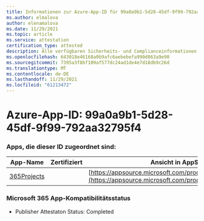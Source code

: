 ```yaml
---
title: Informationen zur Azure-App-ID für 99a0a9b1-5d28-45df-9f99-792aa32795f4
ms.author: elmalova
author: elenamalova
ms.date: 11/29/2021
ms.topic: article
ms.service: attestation
certification_type: attested
description: Alle verfügbaren Sicherheits- und Complianceinformationen für 99a0a9b1-5d28-45df-9f99-792aa32795f4.
ms.openlocfilehash: 643018e46168a0b9afc6aebebefa990d863a9e90
ms.sourcegitcommit: 7395a3f8bf109af577dc24ad1de4e7d18db9c26d
ms.translationtype: MT
ms.contentlocale: de-DE
ms.lasthandoff: 11/29/2021
ms.locfileid: "61213472"
---
```

# <a name="azure-app-id-99a0a9b1-5d28-45df-9f99-792aa32795f4"></a>Azure-App-ID: 99a0a9b1-5d28-45df-9f99-792aa32795f4


### <a name="apps-associated-with-this-id"></a>Apps, die dieser ID zugeordnet sind:
| **App-Name** | **Zertifiziert** | **Ansicht in AppSource** |
|--------------|---------------|-----------------------|
| [365Projects](https://docs.microsoft.com/microsoft-365-app-certification/forward/WA200002160) |  | [https://appsource.microsoft.com/product/office/WA200002160](https://appsource.microsoft.com/product/office/WA200002160) |

### <a name="microsoft-365-app-compliance-status"></a>Microsoft 365 App-Kompatibilitätsstatus
- Publisher Attestaton Status: Completed

